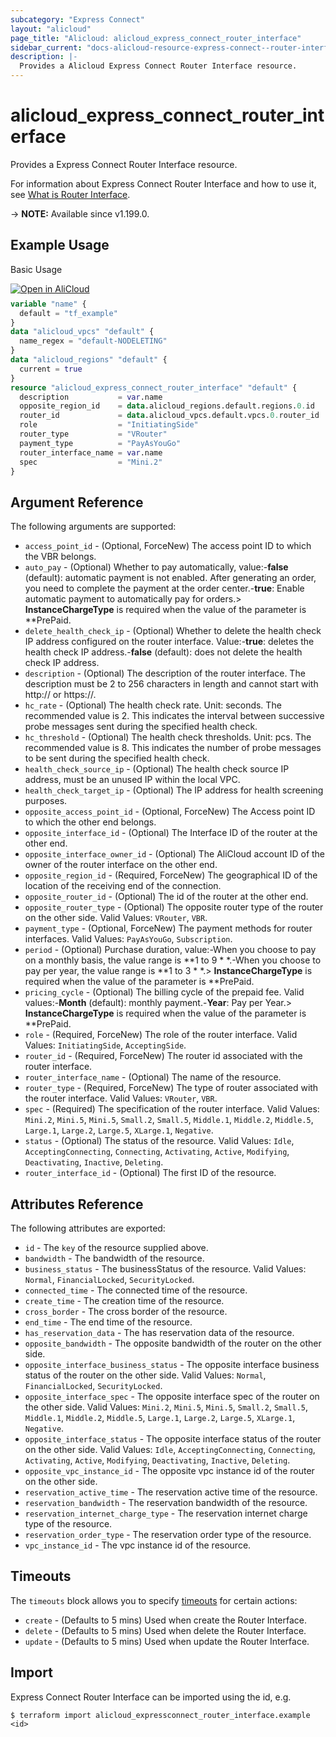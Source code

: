 ```yaml
---
subcategory: "Express Connect"
layout: "alicloud"
page_title: "Alicloud: alicloud_express_connect_router_interface"
sidebar_current: "docs-alicloud-resource-express-connect--router-interface"
description: |-
  Provides a Alicloud Express Connect Router Interface resource.
---
```


# alicloud_express_connect_router_interface

Provides a Express Connect Router Interface resource.

For information about Express Connect Router Interface and how to use it, see [What is Router Interface](https://www.terraform.io/docs/providers/alicloud/r/router_interface_connection).

-> **NOTE:** Available since v1.199.0.

## Example Usage

Basic Usage

<div style="display: block;margin-bottom: 40px;"><div class="oics-button" style="float: right;position: absolute;margin-bottom: 10px;">
  <a href="https://api.aliyun.com/api-tools/terraform?resource=alicloud_express_connect_router_interface&exampleId=a1db9877-f2a0-0901-f367-7d0882d2d8c34857b390&activeTab=example&spm=docs.r.express_connect_router_interface.0.a1db9877f2&intl_lang=EN_US" target="_blank">
    <img alt="Open in AliCloud" src="https://img.alicdn.com/imgextra/i1/O1CN01hjjqXv1uYUlY56FyX_!!6000000006049-55-tps-254-36.svg" style="max-height: 44px; max-width: 100%;">
  </a>
</div></div>

```terraform
variable "name" {
  default = "tf_example"
}
data "alicloud_vpcs" "default" {
  name_regex = "default-NODELETING"
}
data "alicloud_regions" "default" {
  current = true
}
resource "alicloud_express_connect_router_interface" "default" {
  description           = var.name
  opposite_region_id    = data.alicloud_regions.default.regions.0.id
  router_id             = data.alicloud_vpcs.default.vpcs.0.router_id
  role                  = "InitiatingSide"
  router_type           = "VRouter"
  payment_type          = "PayAsYouGo"
  router_interface_name = var.name
  spec                  = "Mini.2"
}
```

## Argument Reference

The following arguments are supported:
* `access_point_id` - (Optional, ForceNew) The access point ID to which the VBR belongs.
* `auto_pay` - (Optional) Whether to pay automatically, value:-**false** (default): automatic payment is not enabled. After generating an order, you need to complete the payment at the order center.-**true**: Enable automatic payment to automatically pay for orders.> **InstanceChargeType** is required when the value of the parameter is **PrePaid.
* `delete_health_check_ip` - (Optional) Whether to delete the health check IP address configured on the router interface. Value:-**true**: deletes the health check IP address.-**false** (default): does not delete the health check IP address.
* `description` - (Optional) The description of the router interface. The description must be 2 to 256 characters in length and cannot start with http:// or https://.
* `hc_rate` - (Optional) The health check rate. Unit: seconds. The recommended value is 2. This indicates the interval between successive probe messages sent during the specified health check.
* `hc_threshold` - (Optional) The health check thresholds. Unit: pcs. The recommended value is 8. This indicates the number of probe messages to be sent during the specified health check.
* `health_check_source_ip` - (Optional) The health check source IP address, must be an unused IP within the local VPC.
* `health_check_target_ip` - (Optional) The IP address for health screening purposes.
* `opposite_access_point_id` - (Optional, ForceNew) The Access point ID to which the other end belongs.
* `opposite_interface_id` - (Optional) The Interface ID of the router at the other end.
* `opposite_interface_owner_id` - (Optional) The AliCloud account ID of the owner of the router interface on the other end.
* `opposite_region_id` - (Required, ForceNew) The geographical ID of the location of the receiving end of the connection.
* `opposite_router_id` - (Optional) The id of the router at the other end.
* `opposite_router_type` - (Optional) The opposite router type of the router on the other side. Valid Values: `VRouter`, `VBR`.
* `payment_type` - (Optional, ForceNew) The payment methods for router interfaces. Valid Values: `PayAsYouGo`, `Subscription`.
* `period` - (Optional) Purchase duration, value:-When you choose to pay on a monthly basis, the value range is **1 to 9 * *.-When you choose to pay per year, the value range is **1 to 3 * *.> **InstanceChargeType** is required when the value of the parameter is **PrePaid.
* `pricing_cycle` - (Optional) The billing cycle of the prepaid fee. Valid values:-**Month** (default): monthly payment.-**Year**: Pay per Year.> **InstanceChargeType** is required when the value of the parameter is **PrePaid.
* `role` - (Required, ForceNew) The role of the router interface. Valid Values: `InitiatingSide`, `AcceptingSide`.
* `router_id` - (Required, ForceNew) The router id associated with the router interface.
* `router_interface_name` - (Optional) The name of the resource.
* `router_type` - (Required, ForceNew) The type of router associated with the router interface. Valid Values: `VRouter`, `VBR`.
* `spec` - (Required) The specification of the router interface. Valid Values: `Mini.2`, `Mini.5`, `Mini.5`, `Small.2`, `Small.5`, `Middle.1`, `Middle.2`, `Middle.5`, `Large.1`, `Large.2`, `Large.5`, `XLarge.1`, `Negative`.
* `status` - (Optional) The status of the resource. Valid Values: `Idle`, `AcceptingConnecting`, `Connecting`, `Activating`, `Active`, `Modifying`, `Deactivating`, `Inactive`, `Deleting`.
* `router_interface_id` - (Optional) The first ID of the resource.


## Attributes Reference

The following attributes are exported:
* `id` - The `key` of the resource supplied above.
* `bandwidth` - The bandwidth of the resource.
* `business_status` - The businessStatus of the resource. Valid Values: `Normal`, `FinancialLocked`, `SecurityLocked`.
* `connected_time` - The connected time of the resource.
* `create_time` - The creation time of the resource.
* `cross_border` - The cross border of the resource.
* `end_time` - The end time of the resource.
* `has_reservation_data` - The has reservation data of the resource.
* `opposite_bandwidth` - The opposite bandwidth of the router on the other side.
* `opposite_interface_business_status` - The opposite interface business status of the router on the other side. Valid Values: `Normal`, `FinancialLocked`, `SecurityLocked`.
* `opposite_interface_spec` - The opposite interface spec of the router on the other side. Valid Values: `Mini.2`, `Mini.5`, `Mini.5`, `Small.2`, `Small.5`, `Middle.1`, `Middle.2`, `Middle.5`, `Large.1`, `Large.2`, `Large.5`, `XLarge.1`, `Negative`.
* `opposite_interface_status` - The opposite interface status of the router on the other side. Valid Values: `Idle`, `AcceptingConnecting`, `Connecting`, `Activating`, `Active`, `Modifying`, `Deactivating`, `Inactive`, `Deleting`.
* `opposite_vpc_instance_id` - The opposite vpc instance id of the router on the other side.
* `reservation_active_time` - The reservation active time of the resource.
* `reservation_bandwidth` - The reservation bandwidth of the resource.
* `reservation_internet_charge_type` - The reservation internet charge type of the resource.
* `reservation_order_type` - The reservation order type of the resource.
* `vpc_instance_id` - The vpc instance id of the resource.

## Timeouts

The `timeouts` block allows you to specify [timeouts](https://www.terraform.io/docs/configuration-0-11/resources.html#timeouts) for certain actions:
* `create` - (Defaults to 5 mins) Used when create the Router Interface.
* `delete` - (Defaults to 5 mins) Used when delete the Router Interface.
* `update` - (Defaults to 5 mins) Used when update the Router Interface.

## Import

Express Connect Router Interface can be imported using the id, e.g.

```shell
$ terraform import alicloud_expressconnect_router_interface.example <id>
```